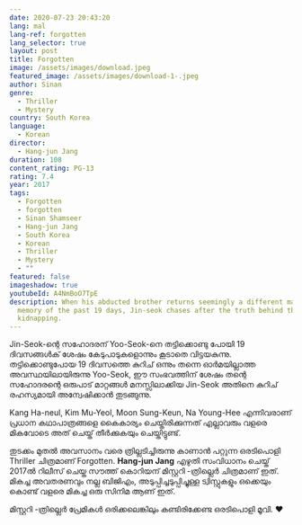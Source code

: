 ```yaml
---
date: 2020-07-23 20:43:20
lang: mal
lang-ref: forgotten
lang_selector: true
layout: post
title: Forgotten
image: /assets/images/download.jpeg
featured_image: /assets/images/download-1-.jpeg
author: Sinan
genre:
  - Thriller
  - Mystery
country: South Korea
language:
  - Korean
director:
  - Hang-jun Jang
duration: 108
content_rating: PG-13
rating: 7.4
year: 2017
tags:
  - Forgotten
  - forgotten
  - Sinan Shamseer
  - Hang-jun Jang
  - South Korea
  - Korean
  - Thriller
  - Mystery
  - ""
featured: false
imageshadow: true
youtubeId: A4NmBoO7TpE
description: When his abducted brother returns seemingly a different man with no
  memory of the past 19 days, Jin-seok chases after the truth behind the
  kidnapping.
---
```

Jin-Seok-ന്റെ സഹോദരന് Yoo-Seok-നെ തട്ടിക്കൊണ്ടു പോയി 19 ദിവസങ്ങൾക് ശേഷം കേടുപാടുകളൊന്നും കൂടാതെ വിട്ടയകുന്നു. തട്ടിക്കൊണ്ടുപോയ 19 ദിവസത്തെ കുറിച് ഒന്നും തന്നെ ഓർമയില്ലാത്ത അവസ്ഥയിലായിരുന്നു Yoo-Seok, ഈ സംഭവത്തിന് ശേഷം തന്റെ സഹോദരന്റെ ഒരുപാട് മാറ്റങ്ങൾ മനസ്സിലാക്കിയ Jin-Seok അതിനെ കുറിച് രഹസ്യമായി അന്വേഷിക്കാൻ തുടങ്ങുന്നു.

Kang Ha-neul, Kim Mu-Yeol, Moon Sung-Keun, Na Young-Hee എന്നിവരാണ് പ്രധാന കഥാപാത്രങ്ങളെ കൈകാര്യം ചെയ്തിരിക്കുന്നത് എല്ലാവരും വളരെ മികവോടെ അത് ചെയ്ത് തീർക്കുകയും ചെയ്തിട്ടുണ്ട്.

തുടക്കം മുതൽ അവസാനം വരെ ത്രില്ലടിച്ചിരുന്നു കാണാൻ പറ്റുന്ന ഒരടിപൊളി Thriller ചിത്രമാണ് Forgotten. **Hang-jun Jang** എഴുതി സംവിധാനം ചെയ്ത് 2017ൽ റിലീസ് ചെയ്ത സൗത്ത് കൊറിയന് മിസ്റ്ററി -ത്രില്ലെർ ചിത്രമാണ് ഇത്. മികച്ച അവതരണവും നല്ല ബിജിഎം, അടുപ്പിച്ചടുപ്പിച്ചുള്ള ട്വിസ്റ്റുകളും ഒക്കെയും കൊണ്ട് വളരെ മികച്ച ഒരു സിനിമ ആണ് ഇത്.

മിസ്റ്ററി -ത്രില്ലെർ പ്രേമികൾ ഒരിക്കലെങ്കിലും കണ്ടിരിക്കേണ്ട ഒരടിപൊളി മൂവി. ❤